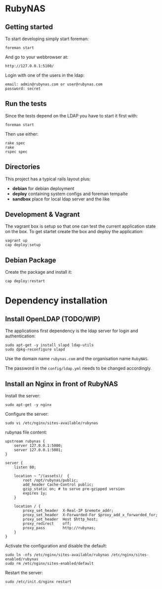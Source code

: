 # RubyNAS

## Getting started

To start developing simply start foreman:

	foreman start

And go to your webbrowser at: 

	http://127.0.0.1:5100/

Login with one of the users in the ldap:

	email: admin@rubynas.com or user@rubynas.com
	password: secret

## Run the tests

Since the tests depend on the LDAP you have to start it first with:

	foreman start

Then use either:

	rake spec
	rake
	rspec spec

## Directories

This project has a typical rails layout plus:

* **debian** for debian deployment
* **deploy** containing system configs and foreman tempalte
* **sandbox** place for local ldap server and the like

## Development & Vagrant

The vagrant box is setup so that one can test the current application state on the box. To get startet create the box and deploy the application:

	vagrant up
	cap deploy:setup

## Debian Package

Create the package and install it:

	cap deploy:restart

# Dependency installation

## Install OpenLDAP (TODO/WIP)

The applications first dependency is the ldap server for login and authentication:

	sudo apt-get -y install slapd ldap-utils
	sudo dpkg-reconfigure slapd

Use the domain name `rubynas.com` and the organisation name `RubyNAS`.

The password in the `config/ldap.yml` needs to be changed accordingly.

## Install an Nginx in front of RubyNAS

Install the server:

	sudo apt-get -y nginx

Configure the server:

	sudo vi /etc/nginx/sites-available/rubynas

rubynas file content:

	upstream rubynas {
		server 127.0.0.1:5000;
		server 127.0.0.1:5001;
	}
	
	server {
		listen 80;
	
		location ~ ^/(assets)/  {
			root /opt/rubynas/public;
			add_header Cache-Control public;
			gzip_static on; # to serve pre-gzipped version
			expires 1y;
		}
	
		location / {
			proxy_set_header  X-Real-IP $remote_addr;
			proxy_set_header  X-Forwarded-For $proxy_add_x_forwarded_for;
			proxy_set_header  Host $http_host;
			proxy_redirect    off;
			proxy_pass        http://rubynas;
		}
	}

Activate the configuration and disable the default:

	sudo ln -nfs /etc/nginx/sites-available/rubynas /etc/nginx/sites-enabled/rubynas
	sudo rm /etc/nginx/sites-enabled/default

Restart the server:

	sudo /etc/init.d/nginx restart

